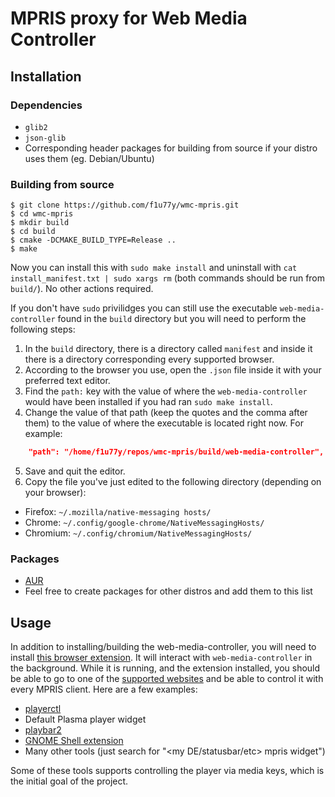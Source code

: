 # MPRIS proxy for Web Media Controller

## Installation
### Dependencies
- `glib2`
- `json-glib`
- Corresponding header packages for building from source if your distro uses them (eg. Debian/Ubuntu)
### Building from source
```
$ git clone https://github.com/f1u77y/wmc-mpris.git
$ cd wmc-mpris
$ mkdir build
$ cd build
$ cmake -DCMAKE_BUILD_TYPE=Release ..
$ make
```
Now you can install this with `sudo make install` and uninstall with
`cat install_manifest.txt | sudo xargs rm` (both commands should be run from `build/`).
No other actions required.

If you don't have `sudo` privilidges you can still use the executable `web-media-controller` found in the `build` directory but you will need to perform the following steps:

1. In the `build` directory, there is a directory called `manifest` and inside it there is a directory corresponding every supported browser.
2. According to the browser you use, open the `.json` file inside it with your preferred text editor.
3. Find the `path:` key with the value of where the `web-media-controller` would have been installed if you had ran `sudo make install`.
4. Change the value of that path (keep the quotes and the comma after them) to the value of where the executable is located right now. For example:
```json
    "path": "/home/f1u77y/repos/wmc-mpris/build/web-media-controller",
```
5. Save and quit the editor.
6. Copy the file you've just edited to the following directory (depending on your browser):
  - Firefox: `~/.mozilla/native-messaging hosts/`
  - Chrome: `~/.config/google-chrome/NativeMessagingHosts/`
  - Chromium: `~/.config/chromium/NativeMessagingHosts/`

### Packages
- [AUR](https://aur.archlinux.org/packages/web-media-controller-mpris-git/)
- Feel free to create packages for other distros and add them to this list

## Usage

In addition to installing/building the web-media-controller, you will need to install [this browser extension](https://github.com/f1u77y/web-media-controller/releases). It will interact with `web-media-controller` in the background. While it is running, and the extension installed, you should be able to go to one of the [supported websites](https://github.com/f1u77y/web-media-controller#supported-websites) and be able to control it with every MPRIS client. Here are a few examples:

- [playerctl](https://github.com/acrisci/playerctl)
- Default Plasma player widget
- [playbar2](https://github.com/audoban/PlayBar2)
- [GNOME Shell extension](https://extensions.gnome.org/extension/1379/mpris-indicator-button/)
- Many other tools (just search for "<my DE/statusbar/etc> mpris widget")

Some of these tools supports controlling the player via media keys, which is the initial goal of the project.
